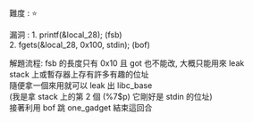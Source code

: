 難度 :  :star: 
  
漏洞 :
      1. printf(&local_28);  (fsb) <br>
      2. fgets(&local_28, 0x100, stdin); (bof) <br>
     
解題流程:
    fsb 的長度只有 0x10 且 got 也不能改, 大概只能用來 leak <br>
    stack 上或暫存器上存有許多有趣的位址 <br>
    隨便拿一個來用就可以 leak 出 libc_base <br>
    (我是拿 stack 上的第 2 個 (%7$p) 它剛好是 stdin 的位址) <br>
    接著利用 bof 跳 one_gadget 結束這回合 <br>